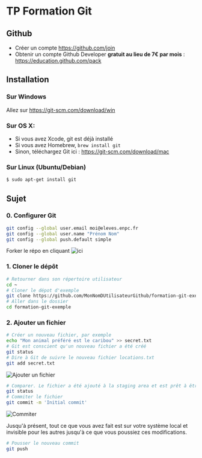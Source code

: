 TP Formation Git
================

## Github
- Créer un compte https://github.com/join
- Obtenir un compte Github Developer **gratuit au lieu de 7€ par mois** : https://education.github.com/pack

## Installation

### Sur Windows
Allez sur https://git-scm.com/download/win

### Sur OS X:
- Si vous avez Xcode, git est déjà installé
- Si vous avez Homebrew, `brew install git`
- Sinon, téléchargez Git ici : https://git-scm.com/download/mac

### Sur Linux (Ubuntu/Debian)
``` bash
$ sudo apt-get install git
```

## Sujet

### 0. Configurer Git

``` bash
git config --global user.email moi@eleves.enpc.fr
git config --global user.name "Prénom Nom"
git config --global push.default simple
```

Forker le répo en cliquant ![ici](https://github.com/KIClubinfo/formation-git-exemple/fork)

### 1. Cloner le dépôt
``` bash
# Retourner dans son répertoire utilisateur
cd ~
# Cloner le dépot d'exemple
git clone https://github.com/MonNomDUtilisateurGithub/formation-git-exemple.git
# Aller dans le dossier
cd formation-git-exemple
```

### 2. Ajouter un fichier
``` bash
# Créer un nouveau fichier, par exemple
echo "Mon animal préféré est le caribou" >> secret.txt
# Git est conscient qu'un nouveau fichier a été créé
git status
# Dire à Git de suivre le nouveau fichier locations.txt
git add secret.txt
```

![Ajouter un fichier](https://www.atlassian.com/dam/jcr:dbf0c59f-848d-4814-bfd5-6b190a092963/03.svg)


``` bash
# Comparer. Le fichier a été ajouté à la staging area et est prêt à être commité
git status
# Commiter le fichier
git commit -m 'Initial commit'
```

![Commiter](https://www.atlassian.com/dam/jcr:d5f60ca0-b606-4e7c-b3a2-430165bc0672/04.svg)

Jusqu'à présent, tout ce que vous avez fait est sur votre système local et invisible pour les autres jusqu'à ce que vous poussiez ces modifications.

``` bash
# Pousser le nouveau commit
git push
```
